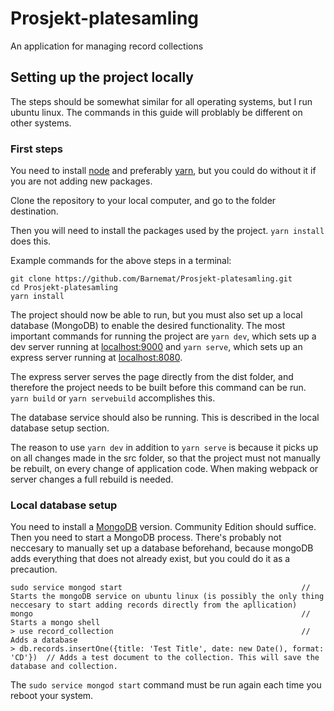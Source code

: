 # Prosjekt-platesamling
An application for managing record collections

## Setting up the project locally
The steps should be somewhat similar for all operating systems, but I run ubuntu linux. The commands in this guide will problably be different on other systems.
### First steps
You need to install [node](https://nodejs.org/en/) and preferably [yarn](https://yarnpkg.com/lang/en/docs/install/), but you could do without it if you are not adding new packages.

Clone the repository to your local computer, and go to the folder destination.

Then you will need to install the packages used by the project. `yarn install` does this.

Example commands for the above steps in a terminal:
```
git clone https://github.com/Barnemat/Prosjekt-platesamling.git
cd Prosjekt-platesamling
yarn install
```
The project should now be able to run, but you must also set up a local database (MongoDB) to enable the desired functionality.
The most important commands for running the project are `yarn dev`, which sets up a dev server running at [localhost:9000](http://localhost:9000) and `yarn serve`, which sets up an express server running at [localhost:8080](http://localhost:8080). 

The express server serves the page directly from the dist folder, and therefore the project needs to be built before this command can be run. `yarn build` or `yarn servebuild` accomplishes this.

The database service should also be running. This is described in the local database setup section.

The reason to use `yarn dev` in addition to `yarn serve` is because it picks up on all changes made in the src folder, so that the project must not manually be rebuilt, on every change of application code. When making webpack or server changes a full rebuild is needed. 
### Local database setup
You need to install a [MongoDB](https://docs.mongodb.com/manual/installation/#tutorial-installation) version. Community Edition should suffice.
Then you need to start a MongoDB process. There's probably not neccesary to manually set up a database beforehand, because mongoDB adds everything that does not already exist, but you could do it as a precaution.
```
sudo service mongod start                                        // Starts the mongoDB service on ubuntu linux (is possibly the only thing neccesary to start adding records directly from the apllication)
mongo                                                            // Starts a mongo shell
> use record_collection                                          // Adds a database
> db.records.insertOne({title: 'Test Title', date: new Date(), format: 'CD'})  // Adds a test document to the collection. This will save the database and collection.
```
The `sudo service mongod start` command must be run again each time you reboot your system.
